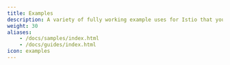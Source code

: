 ```yaml
---
title: Examples
description: A variety of fully working example uses for Istio that you can experiment with.
weight: 30
aliases:
    - /docs/samples/index.html
    - /docs/guides/index.html
icon: examples
---
```

